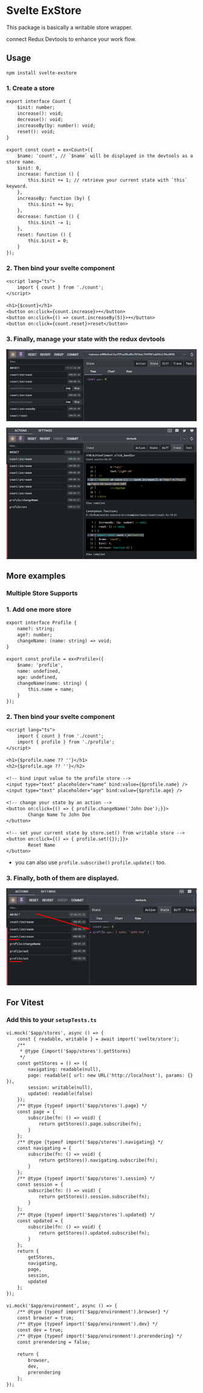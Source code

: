 # Svelte ExStore

This package is basically a writable store wrapper.

connect Redux Devtools to enhance your work flow.

## Usage

```tsx
npm install svelte-exstore
```

### 1. Create a store

```tsx
export interface Count {
	$init: number;
	increase(): void;
	decrease(): void;
	increaseBy(by: number): void;
	reset(): void;
}

export const count = ex<Count>({
	$name: 'count', // `$name` will be displayed in the devtools as a store name.
	$init: 0, 
	increase: function () {
		this.$init += 1; // retrieve your current state with `this` keyword.
	},
	increaseBy: function (by) {
		this.$init += by;
	},
	decrease: function () {
		this.$init -= 1;
	},
	reset: function () {
		this.$init = 0;
	}
});
```

### 2. Then bind your svelte component

```tsx
<script lang="ts">
	import { count } from './count';
</script>

<h1>{$count}</h1>
<button on:click={count.increase}>+</button>
<button on:click={() => count.increaseBy(5)}>+</button>
<button on:click={count.reset}>reset</button>
```

### 3. Finally, manage your state with the redux devtools

<p align="center">
  <img src="/docs/screenshots/Screenshot_2.png"  title="hover text">
</p>

<p align="center">
  <img src="/docs/screenshots/Screenshot_3.png"  title="hover text">
</p>

## More examples

### Multiple Store Supports

### 1. Add one more store

```tsx
export interface Profile {
	name?: string;
	age?: number;
	changeName: (name: string) => void;
}

export const profile = ex<Profile>({
	$name: 'profile',
	name: undefined,
	age: undefined,
	changeName(name: string) {
		this.name = name;
	}
});
```

### 2. Then bind your svelte component

```tsx
<script lang="ts">
	import { count } from './count';
	import { profile } from './profile';
</script>

<h1>{$profile.name ?? ''}</h1>
<h2>{$profile.age ?? ''}</h2>

<!-- bind input value to the profile store -->
<input type="text" placeholder="name" bind:value={$profile.name} />
<input type="text" placeholder="age" bind:value={$profile.age} />

<!-- change your state by an action -->
<button on:click={() => { profile.changeName('John Doe');}}>
		Change Name To John Doe
</button>

<!-- set your current state by store.set() from writable store -->
<button on:click={() => { profile.set({});}}>
		Reset Name
</button>
```

- you can also use `profile.subscribe()` `profile.update()` too.

### 3. Finally, both of them are displayed.

<p align="center">
  <img src="/docs/screenshots/Screenshot_5.png"  title="hover text">
</p>

## For Vitest

### Add this to your `setupTests.ts`

```tsx
vi.mock('$app/stores', async () => {
	const { readable, writable } = await import('svelte/store');
	/**
	 * @type {import('$app/stores').getStores}
	 */
	const getStores = () => ({
		navigating: readable(null),
		page: readable({ url: new URL('http://localhost'), params: {} }),
		session: writable(null),
		updated: readable(false)
	});
	/** @type {typeof import('$app/stores').page} */
	const page = {
		subscribe(fn: () => void) {
			return getStores().page.subscribe(fn);
		}
	};
	/** @type {typeof import('$app/stores').navigating} */
	const navigating = {
		subscribe(fn: () => void) {
			return getStores().navigating.subscribe(fn);
		}
	};
	/** @type {typeof import('$app/stores').session} */
	const session = {
		subscribe(fn: () => void) {
			return getStores().session.subscribe(fn);
		}
	};
	/** @type {typeof import('$app/stores').updated} */
	const updated = {
		subscribe(fn: () => void) {
			return getStores().updated.subscribe(fn);
		}
	};
	return {
		getStores,
		navigating,
		page,
		session,
		updated
	};
});

vi.mock('$app/environment', async () => {
	/** @type {typeof import('$app/environment').browser} */
	const browser = true;
	/** @type {typeof import('$app/environment').dev} */
	const dev = true;
	/** @type {typeof import('$app/environment').prerendering} */
	const prerendering = false;

	return {
		browser,
		dev,
		prerendering
	};
});
```